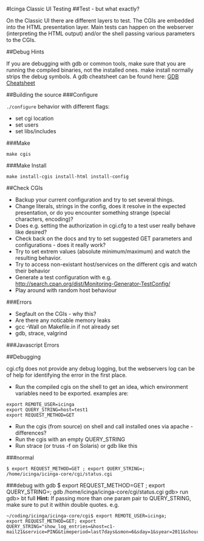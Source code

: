 #Icinga Classic UI Testing
##Test - but what exactly?

On the Classic UI there are different layers to test. The CGIs are embedded into the HTML presentation layer. Main tests can happen on the webserver (interpreting the HTML output) and/or the shell passing various parameters to the CGIs.

##Debug Hints

If you are debugging with gdb or common tools, make sure that you are running the compiled binaries, not the installed ones. make install normally strips the debug symbols.
A gdb cheatsheet can be found here: [GDB Cheatsheet](http://www.yolinux.com/TUTORIALS/GDB-Commands.html)

##Building the source
###Configure

`./configure` behavior with different flags:

* set cgi location
* set users
* set libs/includes


###Make

	make cgis
	
###Make Install

	make install-cgis install-html install-config

##Check CGIs

* Backup your current configuration and try to set several things.
* Change literals, strings in the config, does it resolve in the expected presentation, or do you encounter something strange (special characters, encoding)?
* Does e.g. setting the authorization in cgi.cfg to a test user really behave like desired?
* Check back on the docs and try to set suggested GET parameters and configurations - does it really work?
* Try to set extrem values (absolute minimum/maximum) and watch the resulting behavior.
* Try to access non-existant host/services on the different cgis and watch their behavior
* Generate a test configuration with e.g. http://search.cpan.org/dist/Monitoring-Generator-TestConfig/
* Play around with random host behaviour

###Errors

* Segfault on the CGIs - why this?
* Are there any noticable memory leaks
* gcc -Wall on Makefile.in if not already set
* gdb, strace, valgrind

###Javascript Errors


##Debugging

cgi.cfg does not provide any debug logging, but the webservers log can be of help for identifying the error in the first place.

* Run the compiled cgis on the shell to get an idea, which environment variables need to be exported. examples are:

```
export REMOTE_USER=icinga
export QUERY_STRING=host=test1
export REQUEST_METHOD=GET
```
* Run the cgis (from source) on shell and call installed ones via apache - differences?
* Run the cgis with an empty QUERY_STRING
* Run strace (or truss -f on Solaris) or gdb like this

###normal

	$ export REQUEST_METHOD=GET ; export QUERY_STRING=; /home/icinga/icinga-core/cgi/status.cgi

###debug with gdb
	$ export REQUEST_METHOD=GET ; export QUERY_STRING=; gdb /home/icinga/icinga-core/cgi/status.cgi
	gdb> run
	gdb> bt full
**Hint:** If passing more than one param pair to QUERY_STRING, make sure to put it within double quotes. e.g.

	~/coding/icinga/icinga-core/cgi$ export REMOTE_USER=icinga;
	export REQUEST_METHOD=GET; export
	QUERY_STRING="show_log_entries=&host=c1-mail21&service=PING&timeperiod=last7days&smon=6&sday=1&syear=2011&shour=0&smin=0&ssec=0&emon=6&eday=30&eyear=2011&ehour=24&emin=0&esec=0&rpttimeperiod=&assumeinitialstates=yes&assumestateretention=yes&assumestatesduringnotrunning=yes&includesoftstates=no&initialassumedservicestate=0&backtrack=4"
